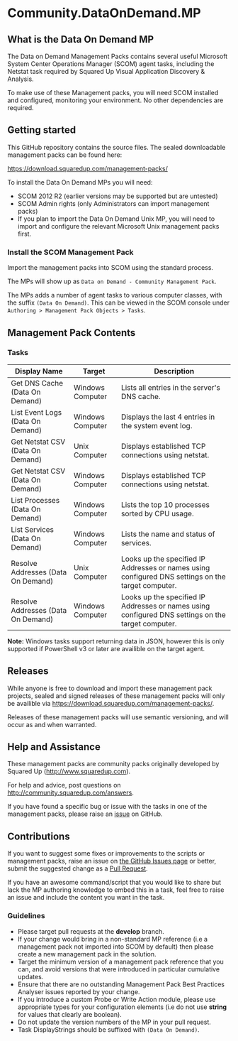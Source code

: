 # Community.DataOnDemand.MP

## What is the Data On Demand MP

The Data on Demand Management Packs contains several useful Microsoft System Center Operations Manager (SCOM) agent tasks, including the Netstat task required by Squared Up Visual Application Discovery &amp; Analysis.

To make use of these Management packs, you will need SCOM installed and configured, monitoring your environment.  No other dependencies are required.

## Getting started

This GitHub repository contains the source files. The sealed downloadable management packs can be found here:

<https://download.squaredup.com/management-packs/>

To install the Data On Demand MPs you will need:

* SCOM 2012 R2 (earlier versions may be supported but are untested)
* SCOM Admin rights (only Administrators can import management packs)
* If you plan to import the Data On Demand Unix MP, you will need to import and configure the relevant Microsoft Unix management packs first.

### Install the SCOM Management Pack

Import the management packs into SCOM using the standard process.

The MPs will show up as `Data on Demand - Community Management Pack`.

The MPs adds a number of agent tasks to various computer classes, with the suffix `(Data On Demand)`. This can be viewed in the SCOM console under `Authoring > Management Pack Objects > Tasks`.

## Management Pack Contents

### Tasks

Display Name                       | Target           | Description
---------------------------------- | ---------------- | ----------------------
Get DNS Cache (Data On Demand)     | Windows Computer | Lists all entries in the server's DNS cache.
List Event Logs (Data On Demand)   | Windows Computer | Displays the last 4 entries in the system event log.
Get Netstat CSV (Data On Demand)   | Unix Computer    | Displays established TCP connections using netstat.
Get Netstat CSV (Data On Demand)   | Windows Computer | Displays established TCP connections using netstat.
List Processes (Data On Demand)    | Windows Computer | Lists the top 10 processes sorted by CPU usage.
List Services (Data On Demand)     | Windows Computer | Lists the name and status of services.
Resolve Addresses (Data On Demand) | Unix Computer    | Looks up the specified IP Addresses or names using configured DNS settings on the target computer.
Resolve Addresses (Data On Demand) | Windows Computer | Looks up the specified IP Addresses or names using configured DNS settings on the target computer.


**Note:** Windows tasks support returning data in JSON, however this is only supported if PowerShell v3 or later are availible on the target agent.

## Releases

While anyone is free to download and import these management pack projects, sealed and signed releases of these management packs will only be availible via <https://download.squaredup.com/management-packs/>.

Releases of these management packs will use semantic versioning, and will occur as and when warranted.

## Help and Assistance

These management packs are community packs originally developed by Squared Up (<http://www.squaredup.com>).

For help and advice, post questions on <http://community.squaredup.com/answers>.

If you have found a specific bug or issue with the tasks in one of the management packs, please raise an [issue](https://github.com/squaredup/Community.DataOnDemand.MP/issues) on GitHub.

## Contributions

If you want to suggest some fixes or improvements to the scripts or management packs, raise an issue on [the GitHub Issues page](https://github.com/squaredup/Community.DataOnDemand.MP/issues) or better, submit the suggested change as a [Pull Request](https://github.com/squaredup/Community.DataOnDemand.MP/pulls).

If you have an awesome command/script that you would like to share but lack the MP authoring knowledge to embed this in a task, feel free to raise an issue and include the content you want in the task.

### Guidelines

* Please target pull requests at the **develop** branch.
* If your change would bring in a non-standard MP reference (i.e a management pack not imported into SCOM by default) then please create a new management pack in the solution.
* Target the minimum version of a management pack reference that you can, and avoid versions that were introduced in particular cumulative updates.
* Ensure that there are no outstanding Management Pack Best Practices Analyser issues reported by your change.
* If you introduce a custom Probe or Write Action module, please use appropriate types for your configuration elements (i.e do not use **string** for values that clearly are boolean).
* Do not update the version numbers of the MP in your pull request.
* Task DisplayStrings should be suffixed with `(Data On Demand)`.